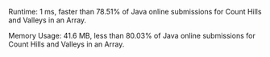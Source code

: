 Runtime: 1 ms, faster than 78.51% of Java online submissions for Count Hills and Valleys in an Array.

Memory Usage: 41.6 MB, less than 80.03% of Java online submissions for Count Hills and Valleys in an Array.